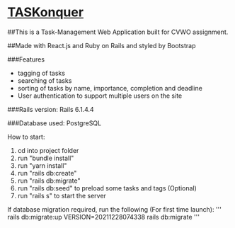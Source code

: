 # [TASKonquer](https://taskonquer-app.herokuapp.com/)
##This is a Task-Management Web Application built for CVWO assignment.

##Made with React.js and Ruby on Rails and styled by Bootstrap

###Features
- tagging of tasks
- searching of tasks
- sorting of tasks by name, importance, completion and deadline
- User authentication to support multiple users on the site

###Rails version: Rails 6.1.4.4

###Database used: PostgreSQL

How to start:
1) cd into project folder
2) run "bundle install"
3) run "yarn install"
4) run "rails db:create"
5) run "rails db:migrate"
6) run "rails db:seed" to preload some tasks and tags (Optional)
7) run "rails s" to start the server

If database migration required, run the following (For first time launch):
'''
rails db:migrate:up VERSION=20211228074338
rails db:migrate
'''
